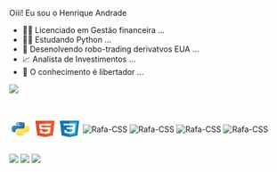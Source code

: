 Oiii! Eu sou o Henrique Andrade

- 🧑‍🎓 Licenciado em Gestão financeira ...
- 🧑‍💻 Estudando Python ...
- 🤖 Desenolvendo robo-trading derivatvos EUA ...
- 📈 Analista de Investimentos ...
- 💸 O conhecimento é libertador ...

<picture>
  <source
    srcset="https://github-readme-stats.vercel.app/api?username=henriquemandalor&show_icons=true&theme=dark"
    media="(prefers-color-scheme: dark)"
  />
  <source
    srcset="https://github-readme-stats.vercel.app/api?username=henriquemandalor&show_icons=true"
    media="(prefers-color-scheme: light), (prefers-color-scheme: no-preference)"
  />
  <img src="https://github-readme-stats.vercel.app/api?henriquemandalor&show_icons=true" />
</picture>

##

<div style="display: inline_block"><br>
  <img align="center" alt="Rafa-Python" height="30" width="40" src="https://raw.githubusercontent.com/devicons/devicon/master/icons/python/python-original.svg">
  <img align="center" alt="Rafa-HTML" height="30" width="40" src="https://raw.githubusercontent.com/devicons/devicon/master/icons/html5/html5-original.svg">
  <img align="center" alt="Rafa-CSS" height="30" width="40" src="https://raw.githubusercontent.com/devicons/devicon/master/icons/css3/css3-original.svg">
  <img align="center" alt="Rafa-CSS" height="30" width="40"<img src="https://devicon-website.vercel.app/api/mysql/original.svg"></img>
  <img align="center" alt="Rafa-CSS" height="30" width="40"<img src="https://devicon-website.vercel.app/api/selenium/original.svg"></img>
   <img align="center" alt="Rafa-CSS" height="30" width="40"<img src="https://devicon-website.vercel.app/api/sqlite/original.svg"></img>
  <img align="center" alt="Rafa-CSS" height="50" width="50"<img src="https://devicon-website.vercel.app/api/django/plain-wordmark.svg?color=%23B5CE16"></img>
</div>

##

<div> 
  <a href="https://instagram.com/henriquepiratinha" target="_blank"><img src="https://img.shields.io/badge/-Instagram-%23E4405F?style=for-the-badge&logo=instagram&logoColor=white" target="_blank"></a>
  <a href = "mailto:opcoesdomercado@gmail.com"><img src="https://img.shields.io/badge/-Gmail-%23333?style=for-the-badge&logo=gmail&logoColor=white" target="_blank"></a>
 <a href="https://www.linkedin.com/in/henrique-andrade-17119b303/" target="_blank"><img src="https://img.shields.io/badge/-LinkedIn-%230077B5?style=for-the-badge&logo=linkedin&logoColor=white" target="_blank"></a> 
  
</div>
